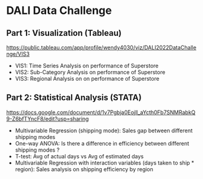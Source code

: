 # DALI Data Challenge
## Part 1: Visualization (Tableau)
https://public.tableau.com/app/profile/wendy4030/viz/DALI2022DataChallenge/VIS3 

- VIS1: Time Series Analysis on performance of Superstore
- VIS2: Sub-Category Analysis on performance of Superstore
- VIS3: Regional Analysis on on performance of Superstore

## Part 2: Statistical Analysis (STATA)
https://docs.google.com/document/d/1v7Pgbja0Eojll_aYcth0Fb7SNMRabkQ9-Z6bfTYncF8/edit?usp=sharing

- Multivariable Regression (shipping mode): Sales gap between different shipping modes
- One-way ANOVA: Is there a difference in efficiency between different shipping modes ?
- T-test: Avg of actual days vs Avg of estimated days 
- Multivariable Regression with interaction variables (days taken to ship * region): Sales analysis on shipping efficiency by region

